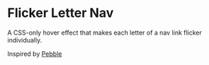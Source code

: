 # Flicker Letter Nav

A CSS-only hover effect that makes each letter of a nav link flicker individually.

Inspired by [Pebble](https://pebblelife.com/)